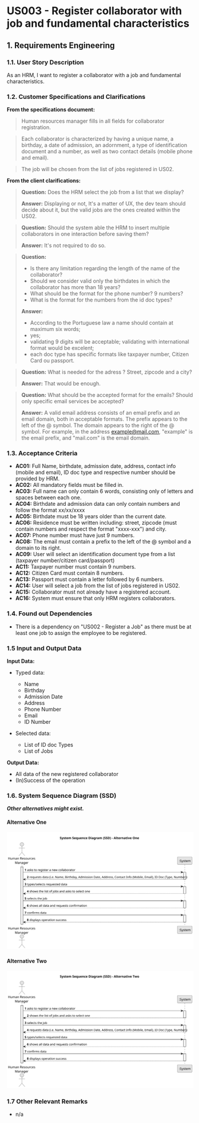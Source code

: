 # US003 - Register collaborator with job and fundamental characteristics


## 1. Requirements Engineering

### 1.1. User Story Description

As an HRM, I want to register a collaborator with a job and fundamental characteristics.


### 1.2. Customer Specifications and Clarifications

**From the specifications document:**

>   Human resources manager fills in all fields for collaborator registration.

>	Each collaborator is characterized by having a unique name, a birthday, a date of admission, an adornment, a type of identification document and a number, as well as two contact details (mobile phone and email).

>	The job will be chosen from the list of jobs registered in US02.

**From the client clarifications:**

> **Question:** Does the HRM select the job from a list that we display?
>
> **Answer:** Displaying or not, It's a matter of UX, the dev team should decide about it, but the valid jobs are the ones created within the US02.

> **Question:** Should the system able the HRM to insert multiple collaborators in one interaction before saving them?
>
> **Answer:** It's not required to do so.

> **Question:** 
> - Is there any limitation regarding the length of the name of the collaborator?
> - Should we consider valid only the birthdates in which the collaborator has more than 18 years?
> - What should be the format for the phone number? 9 numbers?
> - What is the format for the numbers from the id doc types?
>
> **Answer:**
> - According to the Portuguese law a name should contain at maximum six words;
> - yes;
> - validating 9 digits will be acceptable; validating with international format would be excelent;
> - each doc type has specific formats like taxpayer number, Citizen Card ou passport.

> **Question:** What is needed for the adress ?  Street, zipcode and a city?
>
> **Answer:** That would be enough.

> **Question:** What should be the accepted format for the emails? Should only specific email services be accepted?
>
> **Answer:**
A valid email address consists of an email prefix and an email domain, both in acceptable formats.
The prefix appears to the left of the @ symbol. The domain appears to the right of the @ symbol.
For example, in the address example@mail.com, "example" is the email prefix, and "mail.com" is the email domain.

### 1.3. Acceptance Criteria

* **AC01:** Full Name, birthdate, admission date, address, contact info (mobile and email), ID doc type and respective number should be provided by HRM.
* **AC02:** All mandatory fields must be filled in.
* **AC03:** Full name can only contain 6 words, consisting only of letters and spaces between each one.
* **AC04:** Birthdate and admission data can only contain numbers and follow the format xx/xx/xxxx
* **AC05:** Birthdate must be 18 years older than the current date.
* **AC06:** Residence must be written including: street, zipcode (must contain numbers and respect the format "xxxx-xxx") and city.
* **AC07:** Phone number must have just 9 numbers.
* **AC08:** The email must contain a prefix to the left of the @ symbol and a domain to its right.
* **AC09:** User will select an identification document type from a list (taxpayer number/citizen card/passport)
* **AC11:** Taxpayer number must contain 9 numbers.
* **AC12:** Citizen Card must contain 8 numbers.
* **AC13:** Passport must contain a letter followed by 6 numbers.
* **AC14:** User will select a job from the list of jobs registered in US02.
* **AC15:** Collaborator must not already have a registered account.
* **AC16:** System must ensure that only HRM registers collaborators.

### 1.4. Found out Dependencies

* There is a dependency on "US002 - Register a Job" as there must be at least one job to assign the employee to be registered.

### 1.5 Input and Output Data

**Input Data:**

* Typed data:
  * Name
  * Birthday
  * Admission Date
  * Address
  * Phone Number
  * Email
  * ID Number

* Selected data:
  * List of ID doc Types
  * List of Jobs

**Output Data:**

* All data of the new registered collaborator
* (In)Success of the operation

### 1.6. System Sequence Diagram (SSD)

**_Other alternatives might exist._**

#### Alternative One

![System Sequence Diagram - Alternative One](svg/us003-system-sequence-diagram-alternative-one.svg)

#### Alternative Two

![System Sequence Diagram - Alternative Two](svg/us003-system-sequence-diagram-alternative-two.svg)

### 1.7 Other Relevant Remarks

* n/a
